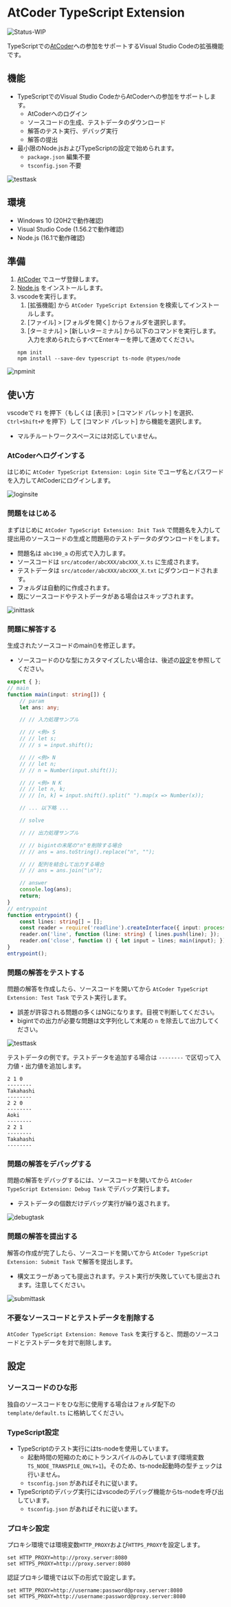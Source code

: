 # AtCoder TypeScript Extension

![Status-WIP](https://img.shields.io/badge/Status-WIP-orange)

TypeScriptでの[AtCoder](https://atcoder.jp/?lang=ja)への参加をサポートするVisual Studio Codeの拡張機能です。

## 機能

- TypeScriptでのVisual Studio CodeからAtCoderへの参加をサポートします。
  - AtCoderへのログイン
  - ソースコードの生成、テストデータのダウンロード
  - 解答のテスト実行、デバッグ実行
  - 解答の提出
- 最小限のNode.jsおよびTypeScriptの設定で始められます。
  - `package.json` 編集不要
  - `tsconfig.json` 不要

![testtask](https://github.com/taizod1024/ac-ts-extension/blob/main/images/testtask.gif?raw=true)

## 環境

- Windows 10 (20H2で動作確認)
- Visual Studio Code (1.56.2で動作確認)
- Node.js (16.1で動作確認)

## 準備

1. [AtCoder](https://atcoder.jp/?lang=ja) でユーザ登録します。
2. [Node.js](https://nodejs.org/ja/) をインストールします。
3. vscodeを実行します。
   1. [拡張機能] から `AtCoder TypeScript Extension` を検索してインストールします。
   2. [ファイル] > [フォルダを開く] からフォルダを選択します。
   3. [ターミナル] > [新しいターミナル] から以下のコマンドを実行します。入力を求められたらすべてEnterキーを押して進めてください。
     ```shell
     npm init
     npm install --save-dev typescript ts-node @types/node
     ```

![npminit](https://github.com/taizod1024/ac-ts-extension/blob/main/images/npminit.gif?raw=true)

## 使い方

vscodeで `F1` を押下（もしくは [表示] > [コマンド パレット] を選択、`Ctrl+Shift+P` を押下）して [コマンド パレット] から機能を選択します。

- マルチルートワークスペースには対応していません。

### AtCoderへログインする

はじめに `AtCoder TypeScript Extension: Login Site` でユーザ名とパスワードを入力してAtCoderにログインします。

![loginsite](https://github.com/taizod1024/ac-ts-extension/blob/main/images/loginsite.gif?raw=true)

### 問題をはじめる

まずはじめに `AtCoder TypeScript Extension: Init Task` で問題名を入力して提出用のソースコードの生成と問題用のテストデータのダウンロードをします。
- 問題名は `abc190_a` の形式で入力します。
- ソースコードは `src/atcoder/abcXXX/abcXXX_X.ts` に生成されます。
- テストデータは `src/atcoder/abcXXX/abcXXX_X.txt` にダウンロードされます。
- フォルダは自動的に作成されます。
- 既にソースコードやテストデータがある場合はスキップされます。

![inittask](https://github.com/taizod1024/ac-ts-extension/blob/main/images/inittask.gif?raw=true)

### 問題に解答する

生成されたソースコードのmain()を修正します。
- ソースコードのひな型にカスタマイズしたい場合は、後述の[設定](#設定)を参照してください。

```TypeScript
export { };
// main
function main(input: string[]) {
    // param
    let ans: any;

    // // 入力処理サンプル

    // // <例> S
    // // let s;
    // // s = input.shift();

    // // <例> N
    // // let n;
    // // n = Number(input.shift());

    // // <例> N K
    // // let n, k;
    // // [n, k] = input.shift().split(" ").map(x => Number(x));

    // ... 以下略 ...

    // solve

    // // 出力処理サンプル

    // // bigintの末尾の"n"を削除する場合
    // // ans = ans.toString().replace("n", "");

    // // 配列を結合して出力する場合
    // // ans = ans.join("\n");

    // answer
    console.log(ans);
    return;
}
// entrypoint
function entrypoint() {
    const lines: string[] = [];
    const reader = require('readline').createInterface({ input: process.stdin, output: process.stdout });
    reader.on('line', function (line: string) { lines.push(line); });
    reader.on('close', function () { let input = lines; main(input); });
}
entrypoint();
```

### 問題の解答をテストする

問題の解答を作成したら、ソースコードを開いてから `AtCoder TypeScript Extension: Test Task` でテスト実行します。
- 誤差が許容される問題の多くはNGになります。目視で判断してください。
- bigintでの出力が必要な問題は文字列化して末尾の `n` を除去して出力してください。

![testtask](https://github.com/taizod1024/ac-ts-extension/blob/main/images/testtask.gif?raw=true)

テストデータの例です。テストデータを追加する場合は `--------` で区切って入力値・出力値を追加します。

```text
2 1 0
--------
Takahashi
--------
2 2 0
--------
Aoki
--------
2 2 1
--------
Takahashi
--------
```

### 問題の解答をデバッグする

問題の解答をデバッグするには、ソースコードを開いてから `AtCoder TypeScript Extension: Debug Task` でデバッグ実行します。
- テストデータの個数だけデバッグ実行が繰り返されます。

![debugtask](https://github.com/taizod1024/ac-ts-extension/blob/main/images/debugtask.gif?raw=true)

### 問題の解答を提出する

解答の作成が完了したら、ソースコードを開いてから `AtCoder TypeScript Extension: Submit Task` で解答を提出します。
- 構文エラーがあっても提出されます。テスト実行が失敗していても提出されます。注意してください。

![submittask](https://github.com/taizod1024/ac-ts-extension/blob/main/images/submittask.gif?raw=true)

### 不要なソースコードとテストデータを削除する

`AtCoder TypeScript Extension: Remove Task` を実行すると、問題のソースコードとテストデータを対で削除します。

## 設定

### ソースコードのひな形

独自のソースコードをひな形に使用する場合はフォルダ配下の `template/default.ts` に格納してください。

### TypeScript設定

- TypeScriptのテスト実行にはts-nodeを使用しています。
  - 起動時間の短縮のためにトランスパイルのみしています(環境変数`TS_NODE_TRANSPILE_ONLY=1`)。そのため、ts-node起動時の型チェックは行いません。
  - `tsconfig.json` があればそれに従います。
- TypeScriptのデバッグ実行にはvscodeのデバッグ機能からts-nodeを呼び出しています。
  - `tsconfig.json` があればそれに従います。

### プロキシ設定

プロキシ環境では環境変数`HTTP_PROXY`および`HTTPS_PROXY`を設定します。

```shell
set HTTP_PROXY=http://proxy.server:8080
set HTTPS_PROXY=http://proxy.server:8080
```

認証プロキシ環境では以下の形式で設定します。

```shell
set HTTP_PROXY=http://username:password@proxy.server:8080
set HTTPS_PROXY=http://username:password@proxy.server:8080
```
